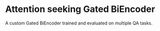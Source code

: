 # Attention seeking Gated BiEncoder
A custom Gated BiEncoder trained and evaluated on multiple QA tasks.
